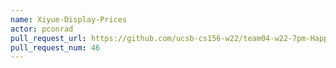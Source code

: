 ```yaml
---
name: Xiyue-Display-Prices
actor: pconrad
pull_request_url: https://github.com/ucsb-cs156-w22/team04-w22-7pm-HappyCows/pull/46
pull_request_num: 46
---
```

